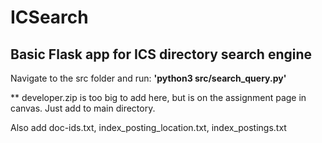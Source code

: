 # ICSearch

## Basic Flask app for ICS directory search engine

Navigate to the src folder and run:
<b>'python3  src/search_query.py'</b>


** developer.zip is too big to add here, but is on the assignment page in canvas. Just add to main directory.

Also add doc-ids.txt, index_posting_location.txt, index_postings.txt
